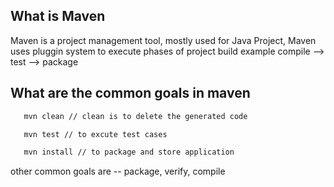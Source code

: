 ## What is Maven 
Maven is a project management tool, mostly used for Java Project, Maven uses pluggin system to 
execute phases of project build example
compile -->  test --> package

## What are the common goals in maven 
```sh
   mvn clean // clean is to delete the generated code
```
```bash
   mvn test // to excute test cases
```
```bash
   mvn install // to package and store application 
```

other common goals are -- package, verify, compile